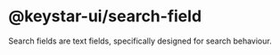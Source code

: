 # @keystar-ui/search-field

Search fields are text fields, specifically designed for search behaviour.
